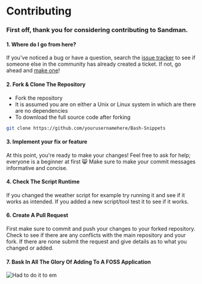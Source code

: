 # Contributing

### First off, thank you for considering contributing to Sandman.

#### 1. Where do I go from here?

If you've noticed a bug or have a question, search the <a href="https://github.com/alexanderepstein/Bash-Snippets/issues">issue tracker</a> to see if someone else in the community has already created a ticket. If not, go ahead and <a href="https://github.com/alexanderepstein/Bash-Snippets/issues/new">make one</a>!


#### 2. Fork & Clone The Repository
* Fork the repository
* It is assumed you are on either a Unix or Linux system in which are there are no dependencies
* To download the full source code after forking
```bash
git clone https://github.com/yourusernamehere/Bash-Snippets
```   


#### 3. Implement your fix or feature

At this point, you're ready to make your changes! Feel free to ask for help; everyone is a beginner at first :smile_cat:
Make sure to make your commit messages informative and concise.

#### 4. Check The Script Runtime

If you changed the weather script for example try running it and see if it works as intended.
If you added a new script/tool test it to see if it works.

#### 6. Create A Pull Request

First make sure to commit and push your changes to your forked repository.
Check to see if there are any conflicts with the main repository and your fork.
If there are none submit the request and give details as to what you changed or added.

#### 7. Bask In All The Glory Of Adding To A FOSS Application
![Had to do it to em](https://68.media.tumblr.com/2dfc3369827df9b981e111d7fd8fc732/tumblr_mvemcyarmn1rslphyo1_400.gif)
